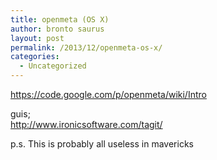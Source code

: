 ```yaml
---
title: openmeta (OS X)
author: bronto saurus
layout: post
permalink: /2013/12/openmeta-os-x/
categories:
  - Uncategorized
---
```

<https://code.google.com/p/openmeta/wiki/Intro>

guis;  
<http://www.ironicsoftware.com/tagit/>

p.s. This is probably all useless in mavericks